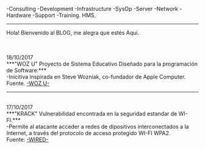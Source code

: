 -Consulting -Development -Infrastructure -SysOp -Server -Network -Hardware -Support -Training.
HMS.

---------------------------------------------------------------------------------------------------------

Hola! Bienvenido al BLOG, me alegra que estés Aquí.

<br>
<br>
  18/10/2017
  <br>
  ***"WOZ U" Proyecto de Sistema Educativo Diseñado para la programación de Software:***
  <br>
  -Inicitiva inspirada en Steve Wozniak, co-fundador de Apple Computer. 
  <br>
Fuente. <a href="https://woz-u.com/">-WOZ U-</a>
<br>
<hr />
<br>
  17/10/2017
<br>
***"KRACK" Vulnerabilidad encontrada en la seguridad estandar de WI-FI.***
<br>
-Permite al atacante acceder a redes de dipositivos interconectados a la Internet, a través del protocolo de acceso protegido WI-FI WPA2.
<br/>
Fuente: <a href="https://www.wired.com/story/krack-wi-fi-wpa2-vulnerability/">-WIRED-</a>
